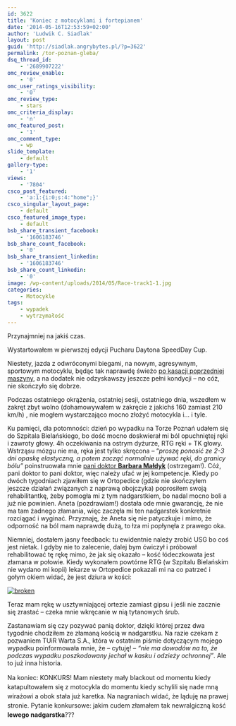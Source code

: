 ```yaml
---
id: 3622
title: 'Koniec z motocyklami i fortepianem'
date: '2014-05-16T12:53:59+02:00'
author: 'Ludwik C. Siadlak'
layout: post
guid: 'http://siadlak.angrybytes.pl/?p=3622'
permalink: /tor-poznan-gleba/
dsq_thread_id:
    - '2689907222'
omc_review_enable:
    - '0'
omc_user_ratings_visibility:
    - '0'
omc_review_type:
    - stars
omc_criteria_display:
    - 'n'
omc_featured_post:
    - '1'
omc_comment_type:
    - wp
slide_template:
    - default
gallery-type:
    - '1'
views:
    - '7804'
csco_post_featured:
    - 'a:1:{i:0;s:4:"home";}'
csco_singular_layout_page:
    - default
csco_featured_image_type:
    - default
bsb_share_transient_facebook:
    - '1606183746'
bsb_share_count_facebook:
    - '0'
bsb_share_transient_linkedin:
    - '1606183746'
bsb_share_count_linkedin:
    - '0'
image: /wp-content/uploads/2014/05/Race-track1-1.jpg
categories:
    - Motocykle
tags:
    - wypadek
    - wytrzymałość
---
```


Przynajmniej na jakiś czas.

Wystartowałem w pierwszej edycji Pucharu Daytona SpeedDay Cup.

Niestety, jazda z odwróconymi biegami, na nowym, agresywnym, sportowym motocyklu, będąc tak naprawdę świeżo [po kasacji poprzedniej maszyny](http://personaldevelopment.pl/pasja/motocykle/wypadki-motocyklowe/ "Die, Ludwik, die!"), a na dodatek nie odzyskawszy jeszcze pełni kondycji – no cóż, nie skończyło się dobrze.

Podczas ostatniego okrążenia, ostatniej sesji, ostatniego dnia, wszedłem w zakręt zbyt wolno (dohamowywałem w zakręcie z jakichś 160 zamiast 210 km/h) , nie mogłem wystarczająco mocno złożyć motocykla i… i tyle.

Ku pamięci, dla potomności: dzień po wypadku na Torze Poznań udałem się do Szpitala Bielańskiego, bo dość mocno doskwierał mi ból opuchniętej ręki i zawroty głowy. 4h oczekiwania na ostrym dyżurze, RTG ręki + TK głowy. Wstrząsu mózgu nie ma, ręka jest tylko skręcona – “*proszę ponosić ze 2-3 dni opaskę elastyczną, a potem zacząć normalnie używać ręki, do granicy bólu”*  poinstruowała mnie <span style="text-decoration: underline;">pani doktor **Barbara Małdyk**</span> (ostrzegam!). Cóż, pani doktor to pani doktor, więc należy ufać w jej kompetencje. Kiedy po dwóch tygodniach zjawiłem się w Ortopedice (gdzie nie skończyłem jeszcze działań związanych z naprawą obojczyka) poprosiłem swoją rehabilitantkę, żeby pomogła mi z tym nadgarstkiem, bo nadal mocno boli a już nie powinien. Aneta (pozdrawiam!) dostała ode mnie gwarancję, że nie ma tam żadnego złamania, więc zaczęła mi ten nadgarstek konkretnie rozciągać i wyginać. Przyznaję, że Aneta się nie patyczkuje i mimo, że odporność na ból mam naprawdę dużą, to łza mi popłynęła z prawego oka.

Niemniej, dostałem jasny feedback: tu ewidentnie należy zrobić USG bo coś jest nietak. I gdyby nie to zalecenie, dalej bym ćwiczył i próbował rehabilitować tę rękę mimo, że jak się okazało – kość łódeczkowata jest złamana w połowie. Kiedy wykonałem powtórne RTG (w Szpitalu Bielańskim nie wydano mi kopii) lekarze w Ortopedice pokazali mi na co patrzeć i gołym okiem widać, że jest dziura w kości:

[![broken](http://personaldevelopment.pl/wp-content/uploads/2014/05/broken33.png)](http://personaldevelopment.pl/wp-content/uploads/2014/05/broken33.png)

Teraz mam rękę w usztywniającej ortezie zamiast gipsu i jeśli nie zacznie się zrastać – czeka mnie wkręcanie w nią tytanowych śrub.

Zastanawiam się czy pozywać panią doktor, dzięki której przez dwa tygodnie chodziłem ze złamaną kością w nadgarstku. Na razie czekam z pozwaniem TUiR Warta S.A., która w ostatnim piśmie dotyczącym mojego wypadku poinformowała mnie, że – cytuję! – *“nie ma dowodów na to, że podczas wypadku poszkodowany jechał w kasku i odzieży ochronnej”*. Ale to już inna historia.

<span style="line-height: 1.5em;">Na koniec: KONKURS! Mam niestety mały blackout od momentu kiedy katapultowałem się z motocykla do momentu kiedy schylili się nade mną wirażowi a obok stała już karetka. Na nagraniach widać, że ląduję na prawej stronie. Pytanie konkursowe: jakim cudem złamałem tak newralgiczną kość </span>**lewego nadgarstka**<span style="line-height: 1.5em;">???</span>